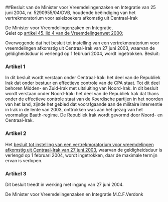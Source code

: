 <meta http-equiv='Content-Type' content='text/html; charset=utf-8' />

##Besluit van de Minister voor Vreemdelingenzaken en Integratie van 25 juni 2004, nr. 5290955/04/DVB, houdende beëindiging van het vertrekmoratorium voor asielzoekers afkomstig uit Centraal-Irak

De Minister voor Vreemdelingenzaken en Integratie,  
Gelet op [artikel 45, lid 4 van de Vreemdelingenwet 2000](../../../../../../../../../../wet/vreemdelingenwet/2000/BWBR0011823/README.md);

Overwegende dat het besluit tot instelling van een vertrekmoratorium voor vreemdelingen afkomstig uit Centraal-Irak van 27 juni 2003, waarvan de geldigheidsduur is verlengd op 1 februari 2004, wordt ingetrokken.
Besluit:    

### Artikel  1  

In dit besluit wordt verstaan onder Centraal-Irak: het deel van de Republiek Irak dat onder bestuur en effectieve controle van de CPA staat. Tot dit deel behoren Midden- en Zuid-Irak met uitsluiting van Noord-Irak. In dit besluit wordt verstaan onder Noord-Irak: het deel van de Republiek Irak dat thans onder de effectieve controle staat van de Koerdische partijen in het noorden van het land, zijnde het gebied dat voorafgaande aan de militaire interventie in Irak in de lente van 2003, onttrokken was aan het gezag van het voormalige Baath-regime. De Republiek Irak wordt gevormd door Noord- en Centraal-Irak.  

### Artikel  2  

Het [besluit tot instelling van een vertrekmoratorium voor vreemdelingen afkomstig uit Centraal-Irak van 27 juni 2003](../../../../../../../../../../ministeriele-regeling/verlenging/besluit-/en/vertrekmoratorium/voor/asielzoekers/uit/noord-irak/etc/BWBR0015288/README.md), waarvan de geldigheidsduur is verlengd op 1 februari 2004, wordt ingetrokken, daar de maximale termijn ervan is verlopen.  

### Artikel  3  

Dit besluit treedt in werking met ingang van 27 juni 2004.  

De 
Minister voor Vreemdelingenzaken en Integratie
M.C.F.Verdonk    
